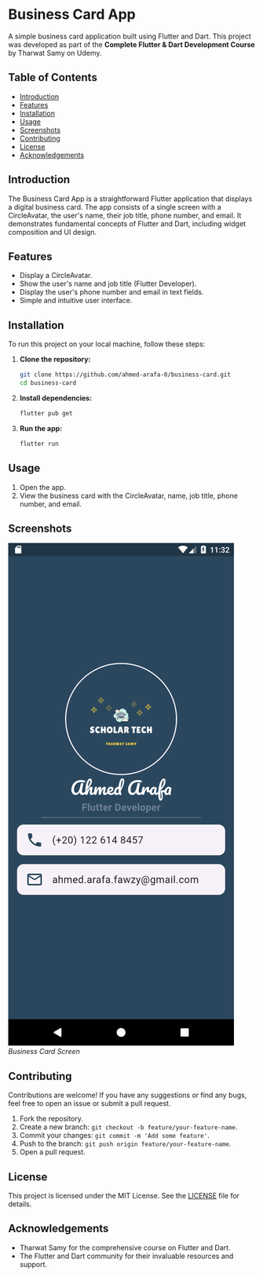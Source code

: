 # Business Card App

A simple business card application built using Flutter and Dart. This project was developed as part of the **Complete Flutter & Dart Development Course** by Tharwat Samy on Udemy.

## Table of Contents

- [Introduction](#introduction)
- [Features](#features)
- [Installation](#installation)
- [Usage](#usage)
- [Screenshots](#screenshots)
- [Contributing](#contributing)
- [License](#license)
- [Acknowledgements](#acknowledgements)

## Introduction

The Business Card App is a straightforward Flutter application that displays a digital business card. The app consists of a single screen with a CircleAvatar, the user's name, their job title, phone number, and email. It demonstrates fundamental concepts of Flutter and Dart, including widget composition and UI design.

## Features

- Display a CircleAvatar.
- Show the user's name and job title (Flutter Developer).
- Display the user's phone number and email in text fields.
- Simple and intuitive user interface.

## Installation

To run this project on your local machine, follow these steps:

1. **Clone the repository:**
    ```bash
    git clone https://github.com/ahmed-arafa-0/business-card.git
    cd business-card
    ```

2. **Install dependencies:**
    ```bash
    flutter pub get
    ```

3. **Run the app:**
    ```bash
    flutter run
    ```

## Usage

1. Open the app.
2. View the business card with the CircleAvatar, name, job title, phone number, and email.

## Screenshots

![Business Card Screen](screenshots/business_card_screen.png)
*Business Card Screen*

## Contributing

Contributions are welcome! If you have any suggestions or find any bugs, feel free to open an issue or submit a pull request.

1. Fork the repository.
2. Create a new branch: `git checkout -b feature/your-feature-name`.
3. Commit your changes: `git commit -m 'Add some feature'`.
4. Push to the branch: `git push origin feature/your-feature-name`.
5. Open a pull request.

## License

This project is licensed under the MIT License. See the [LICENSE](LICENSE) file for details.

## Acknowledgements

- Tharwat Samy for the comprehensive course on Flutter and Dart.
- The Flutter and Dart community for their invaluable resources and support.
